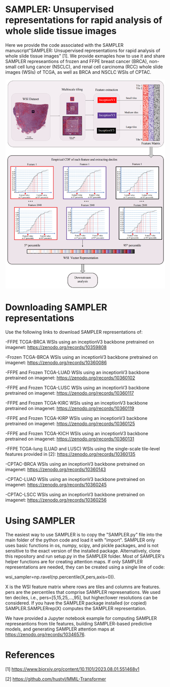 # SAMPLER: Unsupervised representations for rapid analysis of whole slide tissue images
Here we provide the code associated with the SAMPLER manuscript"SAMPLER: Unsupervised representations for rapid analysis of whole slide tissue images" [1]. We provide exmaples how to use it and share SAMPLER represeantions of frozen and FFPE breast cancer (BRCA), non-small cell lung cancer (NSCLC), and renal cell carcinoma (RCC) whole slide images (WSIs) of TCGA, as well as BRCA and NSCLC WSIs of CPTAC.

![SAMPLER overview](https://github.com/TheJacksonLaboratory/SAMPLER/blob/main/mainfig1.png)

# Downloading SAMPLER representations
Use the following links to download SAMPLER representations of:

-FFPE TCGA-BRCA WSIs using an inceptionV3 backbone pretrained on imagenet: https://zenodo.org/records/10359808

-Frozen TCGA-BRCA WSIs using an inceptionV3 backbone pretrained on imagenet: https://zenodo.org/records/10360086

-FFPE and Frozen TCGA-LUAD WSIs using an inceptionV3 backbone pretrained on imagenet: https://zenodo.org/records/10360102

-FFPE and Frozen TCGA-LUSC WSIs using an inceptionV3 backbone pretrained on imagenet: https://zenodo.org/records/10360117

-FFPE and Frozen TCGA-KIRC WSIs using an inceptionV3 backbone pretrained on imagenet: https://zenodo.org/records/10360119

-FFPE and Frozen TCGA-KIRP WSIs using an inceptionV3 backbone pretrained on imagenet: https://zenodo.org/records/10360125

-FFPE and Frozen TCGA-KICH WSIs using an inceptionV3 backbone pretrained on imagenet: https://zenodo.org/records/10360131

-FFPE TCGA-lung (LUAD and LUSC) WSIs using the single-scale tile-level features provided in [2]: https://zenodo.org/records/10360135

-CPTAC-BRCA WSIs using an inceptionV3 backbone pretrained on imagenet: https://zenodo.org/records/10360143

-CPTAC-LUAD WSIs using an inceptionV3 backbone pretrained on imagenet: https://zenodo.org/records/10360245

-CPTAC-LSCC WSIs using an inceptionV3 backbone pretrained on imagenet: https://zenodo.org/records/10360256



# Using SAMPLER
The easiest way to use SAMPLER is to copy the "SAMPLER.py" file into the main folder of the python code and load it with "import". SAMPLER only uses basic functions in os, numpy, scipy, and pickle packages, and is not sensitive to the exact version of the installed package. Alternatively, clone this repository and run setup.py in the SAMPLER folder. Most of SAMPLER's helper functions are for creating attention maps. If only SAMPLER representations are needed, they can be created using a single line of code:

wsi_sampler=np.ravel(np.percentile(X,pers,axis=0)).

X is the WSI feature matrix where rows are tiles and columns are features. pers are the percentiles that comprise SAMPLER represenations. We used ten deciles, i.e., pers=[5,15,25,...,95], but higher/lower resolutions can be considered. If you have the SAMPLER package installed (or copied) SAMPLER.SAMPLERrep(X) computes the SAMPLER representation.


We have provided a Jupyter notebook example for computing SAMPLER represeantions from tile features, building SAMPLER-based predictive models, and generating SAMPLER attention maps at https://zenodo.org/records/10346576.

# References

[1] https://www.biorxiv.org/content/10.1101/2023.08.01.551468v1

[2] https://github.com/hustvl/MMIL-Transformer

